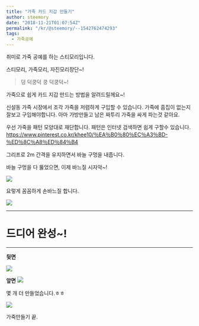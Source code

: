 ```yaml
---
title: "가죽 카드 지갑 만들기"
author: steemory
date: "2018-11-21T01:07:54Z"
permalink: "/kr/@steemory/--1542762474293"
tags:
  - 가죽공예
---
```

취미로 가죽 공예를 하는 스티모리입니다. 

스티모리, 가죽모리, 자진모리장단~!

> 덩 덕쿵덕 쿵 덕쿵덕~! 

가죽으로 쉽게 카드 지갑 만드는 방법을 알려드릴께요~!

신설동 가죽 시장에서 조각 가죽을 저렴하게 구입할 수 있습니다. 가죽에 흠집이 없는지 잘보고 구입해야합니다. 아마 가방만들고 남은 짜투리 가죽을 싸게 파는것 같아요.

우선 가죽을 패턴 모양대로 재단합니다. 패턴은 인터넷 검색하면 쉽게 구할수 있습니다.
https://www.pinterest.co.kr/khee10/％EA％B0％80％EC％A3％BD-％ED％8C％A8％ED％84％B4

그리프로 2m 간격을 유지하면서 바늘 구멍을 내줍니다.

바늘 구멍을 다 뚫었으면, 이제 바느질 시자악~! 

![](https://ipfs.busy.org/ipfs/QmUmy4A18aKrtt8mnaANhxY5KhbMkr9XxMz2T63xo2d2eH)

요렇게 꼼꼼하게 손바느질 합니다.

![](https://s3.ap-northeast-2.amazonaws.com/dclick/image/steemory/1542761697559.jpg)

---

# 드디어 완성~! 

---

**뒷면**

![](https://s3.ap-northeast-2.amazonaws.com/dclick/image/steemory/1542761810606.jpg)

**앞면**
![](https://ipfs.busy.org/ipfs/Qme3oCdA4AURghXKBATvZQJ85qA64wMu6m7HysYZUQFZFH)

몇 개 더 만들었습니다.ㅎㅎ

![](https://ipfs.busy.org/ipfs/Qme3QgXBMnfSBkvrLPta1zjcjJUeEr4MkqxGSNNvxP4omF)

가죽만들기 끝.
